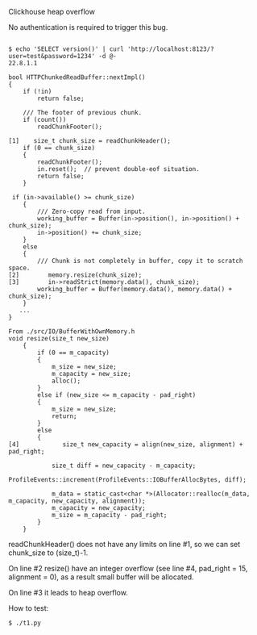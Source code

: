 Clickhouse heap overflow

No authentication is required to trigger this bug.

```

$ echo 'SELECT version()' | curl 'http://localhost:8123/?user=test&password=1234' -d @-
22.8.1.1

bool HTTPChunkedReadBuffer::nextImpl()
{
    if (!in)
        return false;

    /// The footer of previous chunk.
    if (count())
        readChunkFooter();

[1]    size_t chunk_size = readChunkHeader();
    if (0 == chunk_size)
    {
        readChunkFooter();
        in.reset();  // prevent double-eof situation.
        return false;
    }

 if (in->available() >= chunk_size)
    {
        /// Zero-copy read from input.
        working_buffer = Buffer(in->position(), in->position() + chunk_size);
        in->position() += chunk_size;
    }
    else
    {
        /// Chunk is not completely in buffer, copy it to scratch space.
[2]        memory.resize(chunk_size);
[3]        in->readStrict(memory.data(), chunk_size);
        working_buffer = Buffer(memory.data(), memory.data() + chunk_size);
    }
   ...
}

From ./src/IO/BufferWithOwnMemory.h
void resize(size_t new_size)
    {
        if (0 == m_capacity)
        {
            m_size = new_size;
            m_capacity = new_size;
            alloc();
        }
        else if (new_size <= m_capacity - pad_right)
        {
            m_size = new_size;
            return;
        }
        else
        {
[4]            size_t new_capacity = align(new_size, alignment) + pad_right;

            size_t diff = new_capacity - m_capacity;
            ProfileEvents::increment(ProfileEvents::IOBufferAllocBytes, diff);

            m_data = static_cast<char *>(Allocator::realloc(m_data, m_capacity, new_capacity, alignment));
            m_capacity = new_capacity;
            m_size = m_capacity - pad_right;
        }
    }

```

readChunkHeader() does not have any limits on line #1, so we can set chunk_size to (size_t)-1.

On line #2 resize() have an integer overflow (see line #4, pad_right = 15, alignment = 0), 
as a result small buffer will be allocated.

On line #3 it leads to heap overflow.

How to test:
```
$ ./t1.py
```
